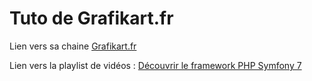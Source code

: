 # Tuto de __Grafikart.fr__
Lien vers sa chaine [Grafikart.fr](https://www.youtube.com/@grafikart)

Lien vers la playlist de vidéos : [Découvrir le framework PHP Symfony 7](https://www.youtube.com/playlist?list=PLjwdMgw5TTLXuvlGqP18gbJCYVg7y6Fig)